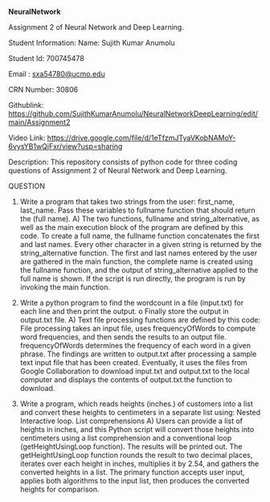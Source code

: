 **NeuralNetwork**

Assignment 2 of Neural Network and Deep Learning.

Student Information: Name: Sujith Kumar Anumolu

Student Id: 700745478

Email : sxa54780@ucmo.edu

CRN Number: 30806

Githublink: https://github.com/SujithKumarAnumolu/NeuralNetworkDeepLearning/edit/main/Assignment2

Video Link: https://drive.google.com/file/d/1eTfzmJTyaVKobNAMoY-6vysYB1wQjFxr/view?usp=sharing

Description: This repository consists of python code for three coding questions of Assignment 2 of Neural Network and Deep Learning.

QUESTION
1) Write a program that takes two strings from the user: first_name, last_name. Pass these variables to
fullname function that should return the (full name).
A) The two functions, fullname and string_alternative, as well as the main execution block of the program are defined by this code. To create a full name, the fullname function concatenates the first and last names. Every other character in a given string is returned by the string_alternative function. The first and last names entered by the user are gathered in the main function, the complete name is created using the fullname function, and the output of string_alternative applied to the full name is shown. If the script is run directly, the program is run by invoking the main function.

2) Write a python program to find the wordcount in a file (input.txt) for each line and then print the output.
o Finally store the output in output.txt file.
A) Text file processing functions are defined by this code: File processing takes an input file, uses frequencyOfWords to compute word frequencies, and then sends the results to an output file. frequencyOfWords determines the frequency of each word in a given phrase. The findings are written to output.txt after processing a sample text input file that has been created. Eventually, it uses the files from Google Collaboration to download input.txt and output.txt to the local computer and displays the contents of output.txt.the function to download.

3) Write a program, which reads heights (inches.) of customers into a list and convert these
heights to centimeters in a separate list using:
   Nested Interactive loop.
   List comprehensions
A) Users can provide a list of heights in inches, and this Python script will convert those heights into centimeters using a list comprehension and a conventional loop (getHeightUsingLoop function). The results will be printed out. The getHeightUsingLoop function rounds the result to two decimal places, iterates over each height in inches, multiplies it by 2.54, and gathers the converted heights in a list. The primary function accepts user input, applies both algorithms to the input list, then produces the converted heights for comparison.
